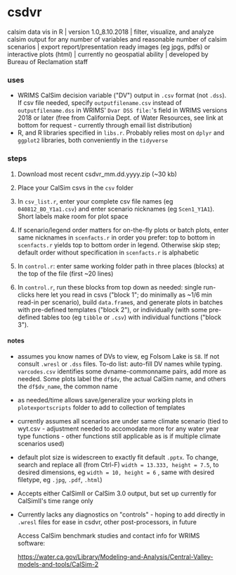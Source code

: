 # csdvr
 calsim data vis in R | 
 version 1.0_8.10.2018 | 
 filter, visualize, and analyze calsim output for any number of variables and reasonable number of calsim scenarios | 
 export report/presentation ready images (eg jpgs, pdfs) or interactive plots (html) | currently no geospatial ability | developed by Bureau of Reclamation staff
 
### uses ###

- WRIMS CalSim decision variable ("DV") output in `.csv` format (not `.dss`). If csv file needed, specify `outputfilename.csv` instead of `outputfilename.dss` in WRIMS' `Dvar DSS file:`'s field in WRIMS versions 2018 or later (free from California Dept. of Water Resources, see link at bottom for request - currently through email list distribution)
- R, and R libraries specified in `libs.r`. Probably relies most on `dplyr` and `ggplot2` libraries, both conveniently in the `tidyverse`

### steps ###

1. Download  most recent csdvr_mm.dd.yyyy.zip (~30 kb) 
3. Place your CalSim csvs in the `csv` folder 
2. In `csv_list.r`, enter your complete csv file names (eg `040812_BO_Y1a1.csv`) and enter scenario nicknames (eg `Scen1_Y1A1`). Short labels make room for plot space


4. If scenario/legend order matters for on-the-fly plots or batch plots, enter same nicknames in `scenfacts.r` in order you prefer: top to bottom in `scenfacts.r` yields top to bottom order in legend. Otherwise skip step; default order without specification in `scenfacts.r` is alphabetic

5. In `control.r`: enter same working folder path in three places (blocks) at the top of the file (first ~20 lines)

6. In `control.r`, run these blocks from top down as needed: single run-clicks here let you read in csvs ("block 1"; do minimally as ~1/6 min read-in per scenario), build `data.frame`s, and generate plots in batches with pre-defined templates ("block 2"), or individually (with some pre-defined tables too (eg `tibble` or `.csv`) with individual functions ("block 3").

#### notes ####
- assumes you know names of DVs to view, eg Folsom Lake is `S8`. If not consult `.wresl` or `.dss` files. To-do list: auto-fill DV names while typing. `varcodes.csv` identifies some dvname-commonname pairs, add more as needed. Some plots label the `df$dv`, the actual CalSim name, and others the `df$dv_name`, the common name 
- as needed/time allows save/generalize your working plots in `plotexportscripts` folder to add to collection of templates
- currently assumes all scenarios are under same climate scenario (tied to wyt.csv - adjustment needed to accomodate more for any water  year type functions - other functions still applicable as is if multiple climate scenarios used)
- default plot size is widescreen to exactly fit default `.pptx`. To change, search and replace all (from Ctrl-F) `width = 13.333, height = 7.5`, to desired dimensions, eg `width = 10, height = 6` , same with desired filetype, eg `.jpg`, `.pdf`, `.html`)
- Accepts either CalSimII or CalSim 3.0 output, but set up currently for CalSimII's time range only
- Currently lacks any diagnostics on "controls" - hoping to add directly in `.wresl` files for ease in csdvr, other post-processors, in future
  
  Access CalSim benchmark studies and contact info for WRIMS software:
  
  https://water.ca.gov/Library/Modeling-and-Analysis/Central-Valley-models-and-tools/CalSim-2

